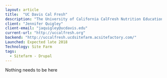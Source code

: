 ```yaml
---
layout: article
title:  "UC Davis Cal Fresh"
description: "The University of California CalFresh Nutrition Education Program (UC CalFresh NEP, or just UC CalFresh) is funded through a joint agreement among the U.S. Department of Agriculture/Food and Nutrition Service (USDA/FNS), the California Department of Social Services (CDSS) CalFresh branch, and the University of California Cooperative Extension (UCCE). UC CalFresh consists of Adult, Family-Centered, and Youth programs operating throughout California."
client: "Jennifer Quigley"
client-email: "jaquigley@ucdavis.edu"
current-url: "http://uccalfresh.org"
backend: "http://uccalfresh.ucdsitefarm.acsitefactory.com/"
Launched: Expected late 2018
Technology: Site Farm
tags:
  - Sitefarm - Drupal
---
```



Nothing needs to be here
